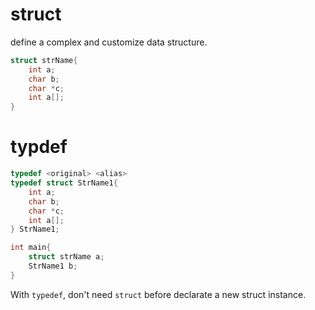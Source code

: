 # struct
define a complex and customize data structure.
```c
struct strName{
    int a;
    char b;
    char *c;
    int a[];
}
```

# typdef
```c
typedef <original> <alias>
typedef struct StrName1{
    int a;
    char b;
    char *c;
    int a[];
} StrName1;
```

```c
int main{
    struct strName a;
    StrName1 b;
}
```
With `typedef`, don't need `struct` before declarate a new struct instance.
